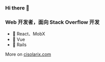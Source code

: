 ### Hi there 👋

### Web 开发者，面向 Stack Overflow 开发

- 🔭 React、MobX
- 👯 Vue
- 🤔 Rails

More on [cisolarix.com](https://cisolarix.com)
